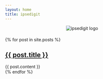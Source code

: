 ```yaml
---
layout: home
title: ipsedigit
---
```


<div class="logo-container" style="text-align: center;">
  <img src="{{ '/assets/images/logo.png' | relative_url }}" alt="ipsedigit logo" style="max-width: 200px; margin-bottom: 20px;">
</div>
{% for post in site.posts %}
  <article>
    <h2><a href="{{ post.url | relative_url }}">{{ post.title }}</a></h2>
    {{ post.content }}
  </article>
{% endfor %}
